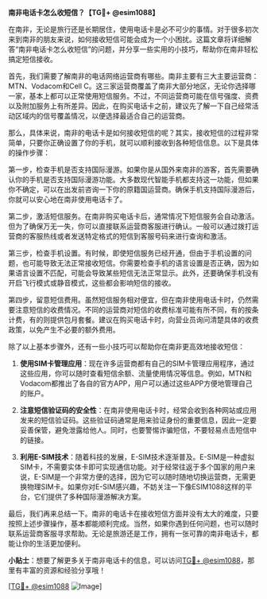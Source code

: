 **南非电话卡怎么收短信？【TG💪+ @esim1088】**

在南非，无论是旅行还是长期居住，使用电话卡是必不可少的事情。对于很多初次来到南非的朋友来说，如何接收短信可能会成为一个小困扰。这篇文章将详细解答“南非电话卡怎么收短信”的问题，并分享一些实用的小技巧，帮助你在南非轻松搞定短信接收。

首先，我们需要了解南非的电话网络运营商有哪些。南非主要有三大主要运营商：MTN、Vodacom和Cell C。这三家运营商覆盖了南非大部分地区，无论你选择哪一家，基本上都可以正常使用短信服务。不过，不同运营商可能在信号强度、资费以及附加服务上有所差异。因此，在购买电话卡之前，建议先了解一下自己经常活动区域内的信号覆盖情况，以便选择最适合自己的运营商。

那么，具体来说，南非的电话卡是如何接收短信的呢？其实，接收短信的过程非常简单，只要你正确设置了你的手机，就可以顺利接收到各种短信信息。以下是具体的操作步骤：

第一步，检查手机是否支持国际漫游。如果你是从国外来南非的游客，首先需要确认你的手机是否支持国际漫游功能。大多数现代智能手机都支持这一功能，但如果你不确定，可以在出发前咨询一下你的原籍国运营商。确保手机支持国际漫游后，你就可以安心地在南非使用电话卡了。

第二步，激活短信服务。在南非购买电话卡后，通常情况下短信服务会自动激活。但为了确保万无一失，你可以直接联系运营商客服进行确认。一般可以通过拨打运营商的客服热线或者发送特定格式的短信到客服号码来进行查询和激活。

第三步，检查手机设置。有时候，即使短信服务已经开通，但由于手机设置的问题，也可能导致无法正常接收短信。你需要检查手机的语言设置是否正确，因为如果语言设置不匹配，可能会导致某些短信无法正常显示。此外，还要确保手机没有开启飞行模式或静音模式，这些都会影响短信的接收。

第四步，留意短信费用。虽然短信服务相对便宜，但在南非使用电话卡时，仍然需要注意短信的收费情况。不同的运营商对短信的收费标准可能有所不同，有的按条计费，有的则提供包月套餐。建议在购买电话卡时，向营业员询问清楚具体的收费政策，以免产生不必要的额外费用。

除了以上基本步骤外，还有一些小技巧可以帮助你在南非更高效地接收短信：

1. **使用SIM卡管理应用**：现在许多运营商都有自己的SIM卡管理应用程序，通过这些应用，你可以随时查看短信余额、流量使用情况等信息。例如，MTN和Vodacom都推出了各自的官方APP，用户可以通过这些APP方便地管理自己的账户。

2. **注意短信验证码的安全性**：在南非使用电话卡时，经常会收到各种网站或应用发来的短信验证码。这些验证码通常是用来验证身份的重要信息，因此一定要妥善保管，避免泄露给他人。同时，也要警惕诈骗短信，不要轻易点击短信中的链接。

3. **利用E-SIM技术**：随着科技的发展，E-SIM技术逐渐普及。E-SIM是一种虚拟SIM卡，不需要实体卡即可实现通信功能。对于经常往返于多个国家的用户来说，E-SIM是一个非常方便的选择，因为它可以随时随地切换运营商，无需更换物理SIM卡。如果你对E-SIM感兴趣，不妨关注一下像ESIM1088这样的平台，它们提供了多种国际漫游解决方案。

最后，我们再来总结一下。南非的电话卡在接收短信方面并没有太大的难度，只要按照上述步骤操作，基本都能顺利完成。当然，如果你遇到任何问题，也可以随时联系运营商客服寻求帮助。无论是旅游还是工作，拥有一张可靠的南非电话卡，都能让你的生活更加便利。

**小贴士**：想要了解更多关于南非电话卡的信息，可以访问[TG💪+ @esim1088](https://t.me/s/esim1088)，那里有丰富的资源和经验分享哦！

[[TG💪+ @esim1088](https://t.me/s/esim1088) ![Image](https://i.postimg.cc/4NQfJmqS/Snipaste-2025-05-13-00-14-12.png)]